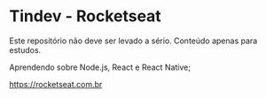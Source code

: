 # Tindev - Rocketseat


Este repositório não deve ser levado a sério.
Conteúdo apenas para estudos.

Aprendendo sobre Node.js, React e React Native;

https://rocketseat.com.br
